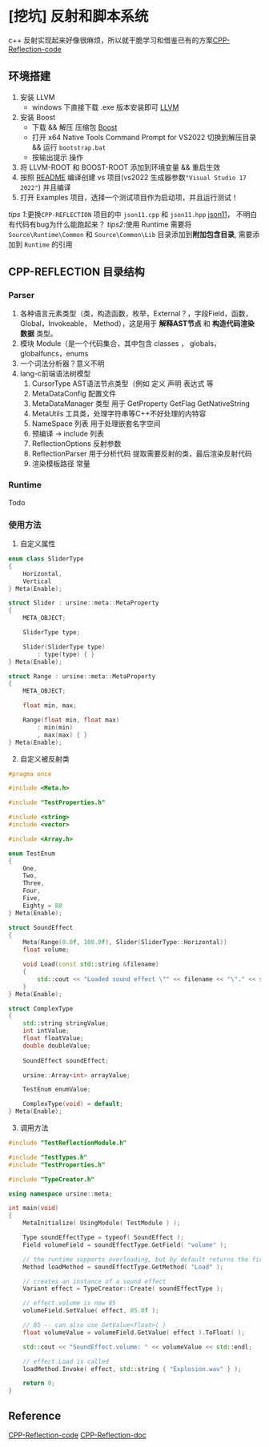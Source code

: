 # [挖坑] 反射和脚本系统


c++ 反射实现起来好像很麻烦，所以就干脆学习和借鉴已有的方案[CPP-Reflection-code](https://github.com/AustinBrunkHorst/CPP-Reflection)

## 环境搭建
1. 安装 LLVM
    * windows 下直接下载 .exe 版本安装即可 [LLVM](https://releases.llvm.org/download.html)
2. 安装 Boost
    * 下载 && 解压 压缩包 [Boost](https://www.boost.org/users/download/)
    * 打开 x64 Native Tools Command Prompt for VS2022 切换到解压目录 && 运行 `bootstrap.bat`
    * 按输出提示 操作
3. 将 LLVM-ROOT 和 BOOST-ROOT 添加到环境变量 && 重启生效
4. 按照 [README](https://github.com/AustinBrunkhorst/CPP-Reflection/README.md) 编译创建 vs 项目(vs2022 生成器参数`"Visual Studio 17 2022"`) 并且编译 
5. 打开 Examples 项目，选择一个测试项目作为启动项，并且运行测试！

*tips 1*:更换`CPP-REFLECTION` 项目的中 `json11.cpp` 和 `json11.hpp` [json11](https://gitee.com/ClickHouse-Build/json11/blob/master/json11.cpp)， 不明白有代码有bug为什么能跑起来？
*tips2*:使用 Runtime 需要将 `Source\Runtime\Common` 和 `Source\Common\Lib` 目录添加到**附加包含目录**, 需要添加到 `Runtime` 的引用
## CPP-REFLECTION 目录结构
### Parser
1. 各种语言元素类型（类，构造函数，枚举，External？，字段Field，函数，Global，Invokeable， Method），这是用于 **解释AST节点** 和  **构造代码渲染数据** 类型。
2. 模块 Module（是一个代码集合，其中包含 classes ， globals， globalfuncs，enums
3. 一个词法分析器？意义不明
4. lang-c前端语法树模型
    1. CursorType AST语法节点类型（例如 定义 声明 表达式 等
    2. MetaDataConfig 配置文件
    3. MetaDataManager 类型 用于 GetProperty GetFlag GetNativeString 
    4. MetaUtils 工具类，处理字符串等C++不好处理的内特容
    5. NameSpace 列表 用于处理嵌套名字空间
    6. 预编译 -> include 列表
    7. ReflectionOptions 反射参数
    8. ReflectionParser 用于分析代码 提取需要反射的类，最后渲染反射代码
    9. 渲染模板路径 常量
### Runtime
Todo

### 使用方法
1. 自定义属性
```c++
enum class SliderType
{
    Horizontal,
    Vertical
} Meta(Enable);

struct Slider : ursine::meta::MetaProperty
{
    META_OBJECT;

    SliderType type;

    Slider(SliderType type)
        : type(type) { }
} Meta(Enable);

struct Range : ursine::meta::MetaProperty
{
    META_OBJECT;

    float min, max;

    Range(float min, float max)
        : min(min)
        , max(max) { }
} Meta(Enable);
```

2. 自定义被反射类
```c++
#pragma once

#include <Meta.h>

#include "TestProperties.h"

#include <string>
#include <vector>

#include <Array.h>

enum TestEnum
{
    One,
    Two,
    Three,
    Four,
    Five,
    Eighty = 80
} Meta(Enable);

struct SoundEffect
{
    Meta(Range(0.0f, 100.0f), Slider(SliderType::Horizontal))
    float volume;

    void Load(const std::string &filename)
    {
        std::cout << "Loaded sound effect \"" << filename << "\"." << std::endl;
    }
} Meta(Enable);

struct ComplexType
{
    std::string stringValue;
    int intValue;
    float floatValue;
    double doubleValue;
    
    SoundEffect soundEffect;

    ursine::Array<int> arrayValue;

    TestEnum enumValue;

    ComplexType(void) = default;
} Meta(Enable);
```
3. 调用方法
```c++
#include "TestReflectionModule.h"

#include "TestTypes.h"
#include "TestProperties.h"

#include "TypeCreator.h"

using namespace ursine::meta;

int main(void)
{
    MetaInitialize( UsingModule( TestModule ) );

    Type soundEffectType = typeof( SoundEffect );
    Field volumeField = soundEffectType.GetField( "volume" );

    // the runtime supports overloading, but by default returns the first overload
    Method loadMethod = soundEffectType.GetMethod( "Load" );

    // creates an instance of a sound effect
    Variant effect = TypeCreator::Create( soundEffectType );

    // effect.volume is now 85
    volumeField.SetValue( effect, 85.0f );

    // 85 -- can also use GetValue<float>( )
    float volumeValue = volumeField.GetValue( effect ).ToFloat( );

    std::cout << "SoundEffect.volume: " << volumeValue << std::endl;

    // effect.Load is called
    loadMethod.Invoke( effect, std::string { "Explosion.wav" } );

    return 0;
}
```

## Reference
[CPP-Reflection-code](https://github.com/AustinBrunkHorst/CPP-Reflection)
[CPP-Reflection-doc](https://austinbrunkhorst.com/cpp-reflection-part-1/)


